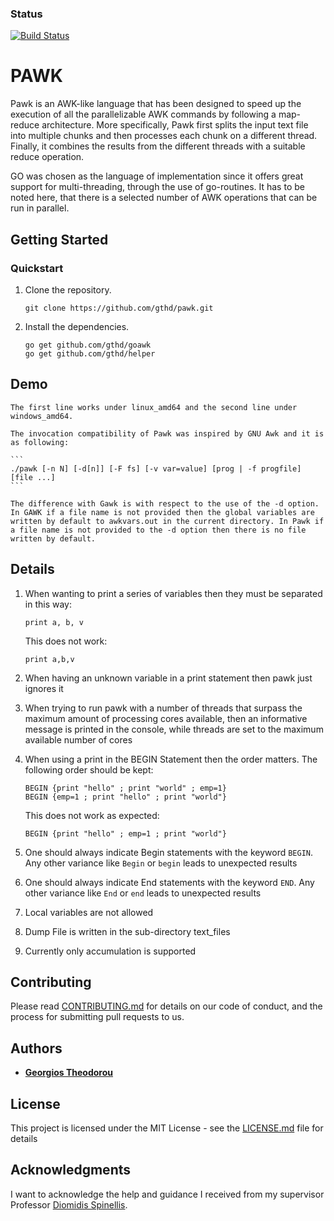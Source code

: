 ### Status
[![Build Status](https://travis-ci.com/gthd/pawk.svg?branch=dev)](https://travis-ci.com/gthd/pawk?branch=dev)

# PAWK
Pawk is an AWK-like language that has been designed to speed up the execution of
all the parallelizable AWK commands by following a map-reduce architecture. More
specifically, Pawk first splits the input text file into multiple chunks and then
processes each chunk on a different thread. Finally, it combines the results from
the different threads with a suitable reduce operation.

GO was chosen as the language of implementation since it offers great support
for multi-threading, through the use of go-routines. It has to be noted here,
that there is a selected number of AWK operations that can be run in parallel.

## Getting Started

### Quickstart

1.  Clone the repository.

    ```
    git clone https://github.com/gthd/pawk.git
    ```

2.  Install the dependencies.

    ```
    go get github.com/gthd/goawk
    go get github.com/gthd/helper
    ```  

## Demo

    The first line works under linux_amd64 and the second line under windows_amd64.

    The invocation compatibility of Pawk was inspired by GNU Awk and it is as following:

    ```
    ./pawk [-n N] [-d[n]] [-F fs] [-v var=value] [prog | -f progfile] [file ...]
    ```  

    The difference with Gawk is with respect to the use of the -d option. In GAWK if a file name is not provided then the global variables are written by default to awkvars.out in the current directory. In Pawk if a file name is not provided to the -d option then there is no file written by default.

## Details

1. When wanting to print a series of variables then they must be separated in this way:

    ```
    print a, b, v
    ```

    This does not work:

    ```
    print a,b,v
    ```

2. When having an unknown variable in a print statement then pawk just ignores it

3. When trying to run pawk with a number of threads that surpass the maximum amount of processing cores available, then an informative message is printed in the console, while threads are set to the    maximum available number of cores

4. When using a print in the BEGIN Statement then the order matters. The following order should be kept:

    ```
    BEGIN {print "hello" ; print "world" ; emp=1}
    BEGIN {emp=1 ; print "hello" ; print "world"}
    ```
    This does not work as expected:

    ```
    BEGIN {print "hello" ; emp=1 ; print "world"}
    ```

5. One should always indicate Begin statements with the keyword `BEGIN`. Any other variance like `Begin` or `begin` leads to unexpected results

6. One should always indicate End statements with the keyword `END`. Any other variance like `End` or `end` leads to unexpected results

7. Local variables are not allowed

8. Dump File is written in the sub-directory text_files

9. Currently only accumulation is supported

## Contributing

Please read [CONTRIBUTING.md](Contributing.md) for details on our code of conduct, and the process for submitting pull requests to us.

## Authors

* [**Georgios Theodorou**](https://github.com/gthd)

## License

This project is licensed under the MIT License - see the [LICENSE.md](LICENSE.md) file for details

## Acknowledgments

I want to acknowledge the help and guidance I received from my supervisor Professor [Diomidis Spinellis](https://www2.dmst.aueb.gr/dds/).
